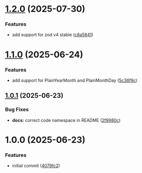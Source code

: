 # [1.2.0](https://github.com/dasprid/zod-temporal/compare/v1.1.0...v1.2.0) (2025-07-30)


### Features

* add support for zod v4 stable ([c8a5841](https://github.com/dasprid/zod-temporal/commit/c8a584153bda18fdb7e61d8b6145e2dd1d1659e9))

# [1.1.0](https://github.com/dasprid/zod-temporal/compare/v1.0.1...v1.1.0) (2025-06-24)


### Features

* add support for PlainYearMonth and PlainMonthDay ([5c36f9c](https://github.com/dasprid/zod-temporal/commit/5c36f9c081db94b5a83be09f0bf94ef0317264d8))

## [1.0.1](https://github.com/dasprid/zod-temporal/compare/v1.0.0...v1.0.1) (2025-06-23)


### Bug Fixes

* **docs:** correct code namespace in README ([2f9980c](https://github.com/dasprid/zod-temporal/commit/2f9980cd92e78adbeb7c9a0673c0ae4444105d32))

# 1.0.0 (2025-06-23)


### Features

* initial commit ([4079fc2](https://github.com/dasprid/zod-temporal/commit/4079fc2b907c7179b2266f70ae4ea30517ca7cab))
